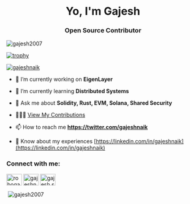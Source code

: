 <h1 align="center">Yo, I'm Gajesh</h1>
<h3 align="center">Open Source Contributor</h3>

<p align="left"> <img src="https://komarev.com/ghpvc/?username=gajesh2007&label=Profile%20views&color=0e75b6&style=flat" alt="gajesh2007" /> </p>

[![trophy](https://github-profile-trophy.vercel.app/?username=Gajesh2007)](https://github.com/ryo-ma/github-profile-trophy)

<p align="left"> <a href="https://twitter.com/gajeshnaik" target="blank"><img src="https://img.shields.io/twitter/follow/gajeshnaik?logo=twitter&style=for-the-badge" alt="gajeshnaik" /></a> </p>

- 🔭 I’m currently working on **EigenLayer**

- 🌱 I’m currently learning **Distributed Systems**

- 💬 Ask me about **Solidity, Rust, EVM, Solana, Shared Security**

- 👷🏼‍♂️ [View My Contributions](https://github.com/Gajesh2007/contributions)

- 📫 How to reach me **https://twitter.com/gajeshnaik**

- 📄 Know about my experiences [https://linkedin.com/in/gajeshnaik](https://linkedin.com/in/gajeshnaik)

<h3 align="left">Connect with me:</h3>
<p align="left">
<a href="https://twitter.com/gajeshnaik" target="blank"><img align="center" src="https://raw.githubusercontent.com/rahuldkjain/github-profile-readme-generator/master/src/images/icons/Social/twitter.svg" alt="robogajesh" height="30" width="40" /></a>
<a href="https://linkedin.com/in/gajeshnaik" target="blank"><img align="center" src="https://raw.githubusercontent.com/rahuldkjain/github-profile-readme-generator/master/src/images/icons/Social/linked-in-alt.svg" alt="gajeshnaik" height="30" width="40" /></a>
<a href="https://www.youtube.com/c/GajeshSNaik" target="blank"><img align="center" src="https://raw.githubusercontent.com/rahuldkjain/github-profile-readme-generator/master/src/images/icons/Social/youtube.svg" alt="gajesh s naik" height="30" width="40" /></a>
</p>

<p>&nbsp;<img align="center" src="https://github-readme-stats.vercel.app/api?username=gajesh2007&show_icons=true&locale=en" alt="gajesh2007" /></p>
